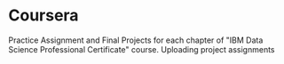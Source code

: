 # Coursera
Practice Assignment and Final Projects for each chapter of  "IBM Data Science Professional Certificate" course.
Uploading project assignments
